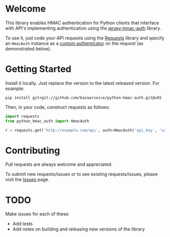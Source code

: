 Welcome
=======

This library enables HMAC authentication for Python clients that interface with API's implementing
authentication using the [jersey-hmac-auth](https://github.com/bazaarvoice/jersey-hmac-auth) library.

To use it, just code your API requests using the [Requests](http://docs.python-requests.org) library
and specify an ```HmacAuth``` instance as a 
[custom authenticator](http://docs.python-requests.org/en/latest/user/advanced/#custom-authentication) 
on the request (as demonstrated below).


Getting Started
===============

Install it locally. Just replace the version to the latest released version. For example:

```
pip install git+git://github.com/bazaarvoice/python-hmac-auth.git@v01
```

Then, in your code, construct requests as follows:

```python
import requests
from python_hmac_auth import HmacAuth

r = requests.get('http://example.com/api', auth=HmacAuth('api_key', 'secret_key'))
```


Contributing
============

Pull requests are always welcome and appreciated.

To submit new requests/issues or to see existing requests/issues, please 
visit the [Issues](https://github.com/bazaarvoice/python-hmac-auth/issues) page.


TODO 
====

Make issues for each of these:

- Add tests
- Add notes on building and releasing new versions of the library
